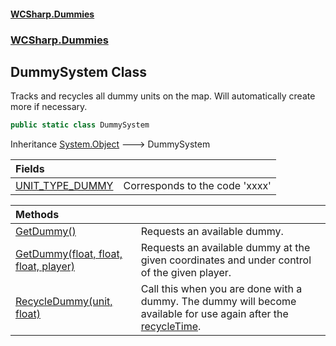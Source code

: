 #### [WCSharp.Dummies](README.md 'README')
### [WCSharp.Dummies](WCSharp.Dummies.md 'WCSharp.Dummies')

## DummySystem Class

Tracks and recycles all dummy units on the map. Will automatically create more if necessary.

```csharp
public static class DummySystem
```

Inheritance [System.Object](https://docs.microsoft.com/en-us/dotnet/api/System.Object 'System.Object') &#129106; DummySystem

| Fields | |
| :--- | :--- |
| [UNIT_TYPE_DUMMY](WCSharp.Dummies.DummySystem.UNIT_TYPE_DUMMY.md 'WCSharp.Dummies.DummySystem.UNIT_TYPE_DUMMY') | Corresponds to the code 'xxxx' |

| Methods | |
| :--- | :--- |
| [GetDummy()](WCSharp.Dummies.DummySystem.GetDummy().md 'WCSharp.Dummies.DummySystem.GetDummy()') | Requests an available dummy. |
| [GetDummy(float, float, float, player)](WCSharp.Dummies.DummySystem.GetDummy(float,float,float,War3Api.Common.player).md 'WCSharp.Dummies.DummySystem.GetDummy(float, float, float, War3Api.Common.player)') | Requests an available dummy at the given coordinates and under control of the given player. |
| [RecycleDummy(unit, float)](WCSharp.Dummies.DummySystem.RecycleDummy(War3Api.Common.unit,float).md 'WCSharp.Dummies.DummySystem.RecycleDummy(War3Api.Common.unit, float)') | Call this when you are done with a dummy. The dummy will become available for use again after the [recycleTime](WCSharp.Dummies.DummySystem.RecycleDummy(War3Api.Common.unit,float).md#WCSharp.Dummies.DummySystem.RecycleDummy(War3Api.Common.unit,float).recycleTime 'WCSharp.Dummies.DummySystem.RecycleDummy(War3Api.Common.unit, float).recycleTime'). |
